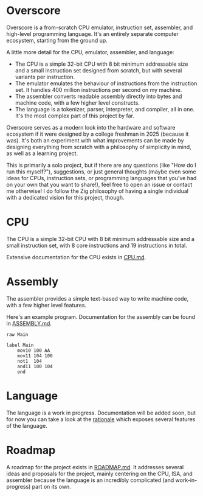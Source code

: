 # Overscore

Overscore is a from-scratch CPU emulator, instruction set, assembler, and
high-level programming language. It's an entirely separate computer ecosystem,
starting from the ground up.

A little more detail for the CPU, emulator, assembler, and language:
- The CPU is a simple 32-bit CPU with 8 bit minimum addressable size and a small instruction set designed from scratch, but with several variants per instruction.
- The emulator emulates the behaviour of instructions from the instruction set. It handles 400 million instructions per second on my machine.
- The assembler converts readable assembly directly into bytes and machine code, with a few higher level constructs.
- The language is a tokenizer, parser, interpreter, and compiler, all in one. It's the most complex part of this project by far.

Overscore serves as a modern look into the hardware and software ecosystem if it
were designed by a college freshman in 2025 (because it was). It's both an
experiment with what improvements can be made by designing everything from
scratch with a philosophy of simplicity in mind, as well as a learning project.

This is primarily a solo project, but if there are any questions (like "How do I
run this myself?"), suggestions, or just general thoughts (maybe even some ideas
for CPUs, instruction sets, or programming languages that you've had on your own
that you want to share!), feel free to open an issue or contact me otherwise! I
do follow the Zig philosophy of having a single individual with a dedicated
vision for this project, though.

# CPU

The CPU is a simple 32-bit CPU with 8 bit minimum addressable size and a small
instruction set, with 8 core instructions and 19 instructions in total.

Extensive documentation for the CPU exists in [CPU.md](CPU.md).

# Assembly

The assembler provides a simple text-based way to write machine code, with a few
higher level features.

Here's an example program. Documentation for the assembly can be found in
[ASSEMBLY.md](ASSEMBLY.md).
```
raw Main

label Main
    mov10 100 AA
    mov11 104 100
    not1  104
    and11 100 104
    end
```

# Language

The language is a work in progress. Documentation will be added soon, but for
now you can take a look at the [rationale](https://gist.github.com/GoldenStack/09cb66ec29ff80e0aebda528d2cdb2e4)
which exposes several features of the language.

# Roadmap

A roadmap for the project exists in [ROADMAP.md](ROADMAP.md). It addresses
several ideas and proposals for the project, mainly centering on the CPU, ISA,
and assembler because the language is an incredibly complicated (and
work-in-progress) part on its own.
